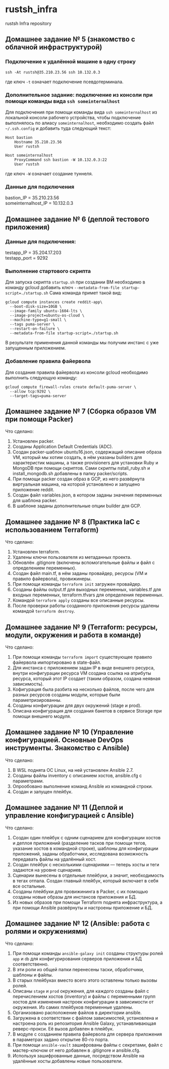 # rustsh_infra
rustsh Infra repository

## Домашнее задание № 5 (знакомство с облачной инфраструктурой)

### Подключение к удалённой машине в одну строку
```
ssh -At rustsh@35.210.23.56 ssh 10.132.0.3
```
где ключ `-t` означает подключение псевдотерминала.

### Дополнительное задание: подключение из консоли при помощи команды вида `ssh someinternalhost` 
Для подключения при помощи команды вида `ssh someinternalhost` из локальной консоли рабочего устройства, чтобы подключение выполнялось по алиасу `someinternalhost`, необходимо создать файл `~/.ssh.config` и добавить туда следующий текст:
```
Host bastion
	Hostname 35.210.23.56
	User rustsh
	
Host someinternalhost
	ProxyCommand ssh bastion -W 10.132.0.3:22
	User rustsh
```
где ключ `-W` означает создание туннеля.

### Данные для подключения
bastion_IP = 35.210.23.56  
someinternalhost_IP = 10.132.0.3

## Домашнее задание № 6 (деплой тестового приложения)

### Данные для подключения:
testapp_IP = 35.204.17.203  
testapp_port = 9292

### Выполнение стартового скрипта
Для запуска скрипта `startup.sh` при создании ВМ необходимо в команду gcloud добавить ключ `--metadata-from-file startup-script=./startup.sh`
Сама команда примет такой вид:
```
gcloud compute instances create reddit-app\
  --boot-disk-size=10GB \
  --image-family ubuntu-1604-lts \
  --image-project=ubuntu-os-cloud \
  --machine-type=g1-small \
  --tags puma-server \
  --restart-on-failure \
  --metadata-from-file startup-script=./startup.sh
```
В результате применения данной команды мы получим инстанс с уже запущенным приложением.

### Добавление правила файервола
Для создания правила файервола из консоли gcloud необходимо выполнить следующую команду:
```
gcloud compute firewall-rules create default-puma-server \
  --allow tcp:9292 \
  --target-tags=puma-server
```

## Домашнее задание № 7 (Сборка образов VM  при помощи Packer)

Что сделано:
1. Установлен packer.
2. Созданы Application Default Credentials (ADC).
3. Создан packer-шаблон ubuntu16.json, содержащий описание образа VM, который мы хотим создать, в нём указаны builders для характеристик машины, а также provisioners для установки Ruby и MongoDB при помощи скриптов. Сами скрипты nstall_ruby.sh и install_mongodb.sh добавлены в папку packer/scripts.
4. При помощи packer создан образ в GCP, из него развёрнута виртуальная машина, на которой установлено и запущено приложение reddit.
5. Создан файл variables.json, в котором заданы значения переменных для шаблона packer.
6. В шаблоне заданы дополнительные опции builder для GCP.

## Домашнее задание № 8 (Практика IaC  с использованием Terraform)

Что сделано:
1. Установлен terraform.
2. Удалены ключи пользователя из метаданных проекта.
3. Обновлён .gitignore (включены вспомогательные файлы и файл с определением переменных).
4. Создан файл main.tf, в нём заданы провайдер, ресурсы (VM и правило файервола), провижинеры.
5. При помощи команды `terraform init` загружен провайдер.
6. Созданы файлы output.tf для выходных переменных, variables.tf для входных переменных, terraform.tfvars для определения переменных.
7. Командой `terraform apply` созданы все описанные ресурсы.
8. После проверки работы созданного приложения ресурсы удалены командой `terraform destroy`.

## Домашнее задание № 9 (Terraform: ресурсы, модули, окружения и работа в команде)

Что сделано:
1. При помощи команды `terraform import` существующее правило файервола импортировано в state-файл.
2. Для инстанса с приложением задан IP в виде внешнего ресурса, внутри конфигурации ресурса VM создана ссылка на атрибуты ресурса, который этот IP создает (таким образом, создана неявная зависимость).
3. Кофигурация была разбита на несколько файлов, после чего для разных ресурсов созданы модули, которые были параметризированны.
4. Созданы конфигурации для двух окружений (stage и prod).
5. Описана конфигурация для создания бакетов в сервисе Storage при помощи внешнего модуля.

## Домашнее задание № 10 (Управление конфигурацией. Основные DevOps инструменты. Знакомство с Ansible)

Что сделано:
1. В WSL поднята ОС Linux, на ней установлен Ansible 2.7.
2. Созданы файлы inventory с описанием хостов, ansible.cfg с параметрами.
3. Опрообовано выполнение команд Ansible из командной строки.
4. Создан и запущен плейбук.

## Домашнее задание № 11 (Деплой и управление конфигурацией с Ansible)

Что сделано:
1. Создан один плейбук с одним сценарием для конфигурации хостов и деплоя приложений (разделение тасков при помощи тегов, указание хостов в командной строке), шаблоны для конфигурации приложений, заданы обработчики, исследована возможность передавать файлы на удалённый хост.
2. Создан плейбук с несколькими сценариями — теперь хосты и теги задаются на уровне сценариев.
3. Сценарии вынесены в отдельные плейбуки, а значит, необходимость в тегах отпала. Создан главный плейбук, который включает в себя все остальные.
4. Созданы плейбуки для провижининга в Packer, с их помощью созданы новые образы для инстансов приложения и БД.
5. Из новых образов при помощи Terraform поднята инфраструктура, а при помощи Ansible развёрнуты и настроены приложение и БД.

## Домашнее задание № 12 (Ansible: работа с ролями и окружениями)

Что сделано:
1. При помощи команды `ansible-galaxy init` созданы структуры ролей `app` и `db` для конфигурирования серверов приложения и БД соответственно.
2. В эти роли из общей папки перенесены таски, обработчики, шаблоны и файлы.
3. В старых плейбуках вместо всего этого оставлены только вызовы ролей.
4. Описаны `stage` и `prod` окружения, для каждого созданы файл с перечислением хостов (inventory) и файлы с переменными групп хостов для изменения настроек конфигурации в зависимости от окружения. Из самих плейбуков переменные удалены.
5. Организовано расположение файлов в директории ansible.
6. Загружена в соответствии с файлом зависимостей, установлена и настроена роль из репозитория Ansible Galaxy, устанавливающая реверс-прокси. Её вызов добавлен в плейбук.
7. В модуле с созданием правила файервола для сервера приложения в параметрах задано открытие 80-го порта.
8. При помощи `ansible-vault` зашифрованы файлы с секретами, файл с мастер-ключом от него добавлен в .gitignore и ansible.cfg.
9. Используя зашифрованные данные, посредством Ansible на удалённые хосты добавлены новые пользователи.
